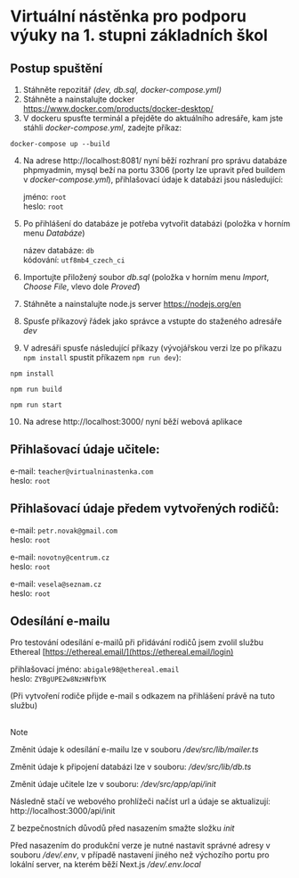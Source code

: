 # Virtuální nástěnka pro podporu výuky na 1. stupni základních škol

## Postup spuštění
1. Stáhněte repozitář *(dev, db.sql, docker-compose.yml)*
2. Stáhněte a nainstalujte docker https://www.docker.com/products/docker-desktop/
3. V dockeru spusťte terminál a přejděte do aktuálního adresáře, kam jste stáhli *docker-compose.yml*, zadejte příkaz:
```
docker-compose up --build
```
4. Na adrese http://localhost:8081/ nyní běží rozhraní pro správu databáze phpmyadmin, mysql beží na portu 3306 (porty lze upravit před buildem v *docker-compose.yml*), přihlašovací údaje k databázi jsou následující:

   jméno: ```root```  
   heslo: ```root```

5. Po přihlášení do databáze je potřeba vytvořit databázi (položka v horním menu *Databáze*)

   název databáze: ```db```  
   kódování: ```utf8mb4_czech_ci```
   
6. Importujte přiložený soubor *db.sql* (položka v horním menu *Import*, *Choose File*, vlevo dole *Proveď*)
7. Stáhněte a nainstalujte node.js server https://nodejs.org/en
8. Spusťe příkazový řádek jako správce a vstupte do staženého adresáře *dev*
9. V adresáři spusťe následující příkazy (vývojářskou verzi lze po příkazu ```npm install``` spustit příkazem  ```npm run dev```):
```
npm install
```
```
npm run build
```
```
npm run start
```

10. Na adrese http://localhost:3000/ nyní běží webová aplikace

## Přihlašovací údaje učitele:
e-mail: ```teacher@virtualninastenka.com```  
heslo: ```root```

## Přihlašovací údaje předem vytvořených rodičů:
e-mail: ```petr.novak@gmail.com```  
heslo: ```root```

e-mail: ```novotny@centrum.cz```  
heslo: ```root```

e-mail: ```vesela@seznam.cz```  
heslo: ```root```

## Odesílání e-mailu
Pro testování odesílání e-mailů při přidávání rodičů jsem zvolil službu Ethereal [https://ethereal.email/](https://ethereal.email/login)

přihlašovací jméno: ```abigale98@ethereal.email```  
heslo: ```ZYBgUPE2w8NzHNfbYK```

(Při vytvoření rodiče přijde e-mail s odkazem na přihlášení právě na tuto službu)  
</br>

> [!NOTE]
> Změnit údaje k odesílání e-mailu lze v souboru */dev/src/lib/mailer.ts*
> 
> Změnit údaje k připojení databázi lze v souboru: */dev/src/lib/db.ts*
> 
> Změnit údaje učitele lze v souboru: */dev/src/app/api/init*
>
> Následně stačí ve webového prohlížeči načíst url a údaje se aktualizují: http://localhost:3000/api/init
> 
> Z bezpečnostních důvodů před nasazením smažte složku *init*
> 
> Před nasazením do produkční verze je nutné nastavit správné adresy v souboru */dev/.env*, v případě nastavení jiného než výchozího portu pro lokální server, na kterém běží Next.js */dev/.env.local*
